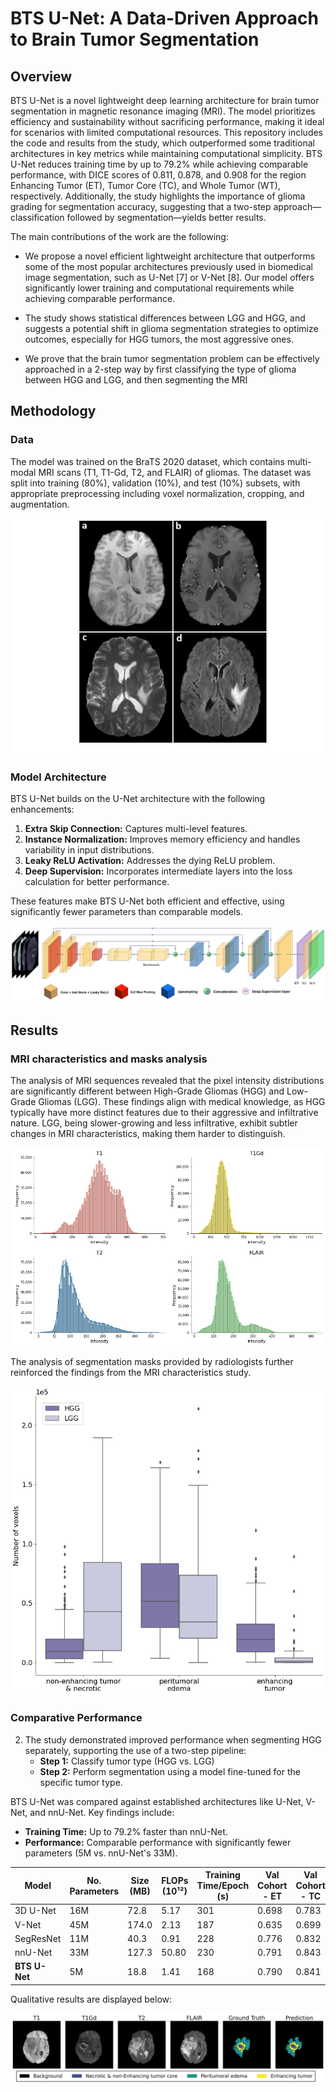 # BTS U-Net: A Data-Driven Approach to Brain Tumor Segmentation


## Overview
BTS U-Net is a novel lightweight deep learning architecture for brain tumor segmentation in magnetic resonance 
imaging (MRI). The model prioritizes efficiency and sustainability without sacrificing performance, making 
it ideal for scenarios with limited computational resources. This repository includes the code and results 
from the study, which outperformed some traditional architectures in key metrics while maintaining computational 
simplicity. BTS U-Net reduces training time by up to 79.2% while achieving comparable 
performance, with DICE scores of 0.811, 0.878, and 0.908 for the region Enhancing Tumor (ET), 
Tumor Core (TC), and Whole Tumor (WT), respectively. Additionally, the study highlights the importance of 
glioma grading for segmentation accuracy, suggesting that a two-step approach—classification followed by segmentation—yields better results.


The main contributions of the work are the following:

- We propose a novel efficient lightweight architecture that outperforms some of the most popular architectures previously used in biomedical image segmentation, such as U-Net [7] or V-Net [8]. Our model offers significantly lower training and computational requirements while achieving comparable performance.

- The study shows statistical differences between LGG and HGG, and suggests a potential shift in glioma segmentation strategies to optimize outcomes, especially for HGG tumors, the most aggressive ones.

- We prove that the brain tumor segmentation problem can be effectively approached in a 2-step way by  first classifying the type of glioma between HGG and LGG, and then segmenting the MRI


## Methodology
### Data
The model was trained on the BraTS 2020 dataset, which contains multi-modal MRI scans (T1, T1-Gd, T2, and FLAIR)
of gliomas. The dataset was split into training (80%), validation (10%), and test (10%) subsets, with 
appropriate preprocessing including voxel normalization, cropping, and augmentation.


<img src="https://github.com/caumente/brain_tumor_segmentation/blob/main/paper_imgs/MRI_sequences.png" width="600">


### Model Architecture
BTS U-Net builds on the U-Net architecture with the following enhancements:
1. **Extra Skip Connection:** Captures multi-level features.
2. **Instance Normalization:** Improves memory efficiency and handles variability in input distributions.
3. **Leaky ReLU Activation:** Addresses the dying ReLU problem.
4. **Deep Supervision:** Incorporates intermediate layers into the loss calculation for better performance.

These features make BTS U-Net both efficient and effective, using significantly fewer parameters than comparable models.

![BTS U-Net](./paper_imgs/BTS%20U-Net.jpg)


## Results


### MRI characteristics and masks analysis

The analysis of MRI sequences revealed that the pixel intensity distributions are significantly different between
High-Grade Gliomas (HGG) and Low-Grade Gliomas (LGG). These findings align with medical knowledge, as HGG 
typically have more distinct features due to their aggressive and infiltrative nature. LGG, being slower-growing
and less infiltrative, exhibit subtler changes in MRI characteristics, making them harder to distinguish.

![BTS U-Net](./paper_imgs/histograms.png)

The analysis of segmentation masks provided by radiologists further reinforced the findings from the MRI characteristics study.

<img src="https://github.com/caumente/brain_tumor_segmentation/blob/main/paper_imgs/boxplot_voxels_labels_v2.png" width="600">


### Comparative Performance

2. The study demonstrated improved performance when segmenting HGG separately, supporting the use of a two-step pipeline:
   - **Step 1:** Classify tumor type (HGG vs. LGG)
   - **Step 2:** Perform segmentation using a model fine-tuned for the specific tumor type.


BTS U-Net was compared against established architectures like U-Net, V-Net, and nnU-Net. Key findings include:
- **Training Time:** Up to 79.2% faster than nnU-Net.
- **Performance:** Comparable performance with significantly fewer parameters (5M vs. nnU-Net's 33M).


| Model         | No. Parameters | Size (MB) | FLOPs (10¹²) | Training Time/Epoch (s) | Val Cohort - ET | Val Cohort - TC | Val Cohort - WT |
|---------------|------------|-------|----------|--------------------|-----------------|------------|-------------|
| 3D U-Net      | 16M        | 72.8  | 5.17     | 301                | 0.698      | 0.783       | 0.877       |
| V-Net         | 45M        | 174.0 | 2.13     | 187                | 0.635      | 0.699       | 0.867       |
| SegResNet     | 11M        | 40.3  | 0.91     | 228                | 0.776      | 0.832       | 0.893       |
| nnU-Net       | 33M        | 127.3 | 50.80    | 230                | 0.791      | 0.843       | 0.903       |
| **BTS U-Net** | 5M         | 18.8  | 1.41     | 168                | 0.790      | 0.841       | 0.901       |


Qualitative results are displayed below:

![Qualitative results](./paper_imgs/qualitative_colors.png)





